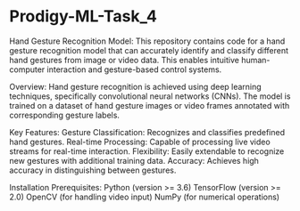 # Prodigy-ML-Task_4
Hand Gesture Recognition Model:
This repository contains code for a hand gesture recognition model that can accurately identify and classify different hand gestures from image or video data. This enables intuitive human-computer interaction and gesture-based control systems.

Overview:
Hand gesture recognition is achieved using deep learning techniques, specifically convolutional neural networks (CNNs). The model is trained on a dataset of hand gesture images or video frames annotated with corresponding gesture labels.

Key Features:
Gesture Classification: Recognizes and classifies predefined hand gestures.
Real-time Processing: Capable of processing live video streams for real-time interaction.
Flexibility: Easily extendable to recognize new gestures with additional training data.
Accuracy: Achieves high accuracy in distinguishing between gestures.

Installation Prerequisites:
Python (version >= 3.6)
TensorFlow (version >= 2.0)
OpenCV (for handling video input)
NumPy (for numerical operations)
